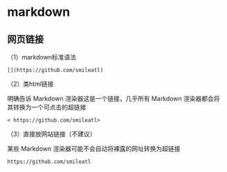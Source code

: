 # markdown

## 网页链接

（1）markdown标准语法

```
[](https://github.com/smileatl)
```

（2）类html链接

明确告诉 Markdown 渲染器这是一个链接，几乎所有 Markdown 渲染器都会将其转换为一个可点击的超链接

```
< https://github.com/smileatl>
```

（3）直接放网站链接（不建议）

某些 Markdown 渲染器可能不会自动将裸露的网址转换为超链接

```
https://github.com/smileatl
```

 